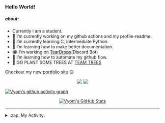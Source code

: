 ### Hello World!

##### about:
- Currently I am a student.
- 🔭 I’m currently working on my github actions and my profile-readme. 
- 🌱 I’m currently learning C, intermediate Python.
- 🌱 I’m learning how to make better documentation.
- 😭 I'm working on [TearDrops](https://github.com/Vyvy-vi/TearDrops)(Discord Bot)
- 🌱 I’m learning how to automate my github flow.
- 🌱 GO PLANT SOME TREES AT [TEAM TREES](https://teamtrees.org/)

Checkout my new [portfolio site](https://vyvy-vi.github.io/portfolio) 🙃

<p align="center">
  <a href="https://twitter.com/Vyvy_viM"><img target="_blank" src="https://img.shields.io/badge/twitter%20@Vyvy_viM-0D95E8?style=for-the-badge&logo=twitter&logoColor=white"/></a> 
  <a href="https://vyvy-vi.github.io/portfolio"><img target="_blank" src="https://img.shields.io/badge/-I%27m_craving_for_open_source-green?style=for-the-badge&logo=github&logoColor=black"/></a> 
</p>

[![Vyom's github activity graph](https://activity-graph.herokuapp.com/graph?username=Vyvy-vi)](https://github.com/ashutosh00710/github-readme-activity-graph)

<p align="center">
<a href="https://github.com/Vyvy-vi/Vyvy-vi">
  <img src="https://profile-readme-git-master.vyvy-vi.vercel.app/api?username=Vyvy-vi&show_icons=true&line_height=27&count_private=true&title_color=ffffff&text_color=c9cacc&icon_color=2bbc8a&bg_color=1d1f21" alt="Vyom's GitHub Stats" />
</a>
</p>


---
<details>
  <summary>:zap: My Activity:</summary>
  
<!--START_SECTION:waka-->
**I'm a Night 🦉** 

```text
🌞 Morning    20 commits     ███████░░░░░░░░░░░░░░░░░░   29.85% 
🌆 Daytime    12 commits     ████░░░░░░░░░░░░░░░░░░░░░   17.91% 
🌃 Evening    13 commits     ████░░░░░░░░░░░░░░░░░░░░░   19.4% 
🌙 Night      22 commits     ████████░░░░░░░░░░░░░░░░░   32.84%

```
📅 **I'm Most Productive on Monday** 

```text
Monday       13 commits     ████░░░░░░░░░░░░░░░░░░░░░   19.4% 
Tuesday      7 commits      ██░░░░░░░░░░░░░░░░░░░░░░░   10.45% 
Wednesday    10 commits     ███░░░░░░░░░░░░░░░░░░░░░░   14.93% 
Thursday     6 commits      ██░░░░░░░░░░░░░░░░░░░░░░░   8.96% 
Friday       6 commits      ██░░░░░░░░░░░░░░░░░░░░░░░   8.96% 
Saturday     13 commits     ████░░░░░░░░░░░░░░░░░░░░░   19.4% 
Sunday       12 commits     ████░░░░░░░░░░░░░░░░░░░░░   17.91%

```


📊 **This Week I Spent My Time On** 

```text
🔥 Editors: 
Vim                      17 hrs 3 mins       █████████████████████████   100.0%

🐱‍💻 Projects: 
TearDrops                12 hrs 35 mins      ██████████████████░░░░░░░   73.75% 
Unknown Project          2 hrs 47 mins       ████░░░░░░░░░░░░░░░░░░░░░   16.4% 
Calculator               48 mins             █░░░░░░░░░░░░░░░░░░░░░░░░   4.76% 
.dotfiles                21 mins             ░░░░░░░░░░░░░░░░░░░░░░░░░   2.14% 
dev-quotes-api           9 mins              ░░░░░░░░░░░░░░░░░░░░░░░░░   0.96%

```


<!--END_SECTION:waka-->
</details>
